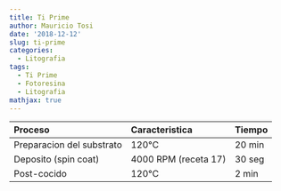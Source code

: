 ```yaml
---
title: Ti Prime
author: Mauricio Tosi
date: '2018-12-12'
slug: ti-prime
categories:
  - Litografia
tags:
  - Ti Prime
  - Fotoresina
  - Litografia
mathjax: true
---
```


| Proceso                   | Caracteristica        | Tiempo  |
|:--------------------------|:----------------------|:--------|
| Preparacion del substrato	| 120°C                 | 20 min  |
| Deposito (spin coat)      | 4000 RPM (receta 17)  | 30 seg  |
| Post-cocido               | 120°C                 | 2 min   |
